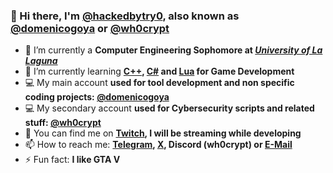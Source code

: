 ### 👋 Hi there, I'm **[@hackedbytry0](https://github.com/hackedbytry0)**, also known as **[@domenicogoya](https://github.com/domenicogoya)** or **[@wh0crypt](https://github.com/wh0crypt)**
- 🔭 I’m currently a **Computer Engineering Sophomore at *[University of La Laguna](https://www.ull.es)***
- 🌱 I’m currently learning **[C++](https://en.wikipedia.org/wiki/C%2B%2B), [C#](https://en.wikipedia.org/wiki/C_Sharp_(programming_language)) and [Lua](https://www.lua.org) for Game Development**
- 💻 My main account **used for tool development and non specific coding projects: [@domenicogoya](https://github.com/domenicogoya)**
- 💻 My secondary account **used for Cybersecurity scripts and related stuff: [@wh0crypt](https://github.com/wh0crypt)**
- 💬 You can find me on **[Twitch](https://twitch.tv/hackedbytry0), I will be streaming while developing**
- 📫 How to reach me: **[Telegram](https://t.me/wh0crypt), [X](https://x.com/wh0crypt), Discord (wh0crypt) or [E-Mail](mailto:hackedbytry0@gmail.com)**
- ⚡ Fun fact: **I like GTA V**
